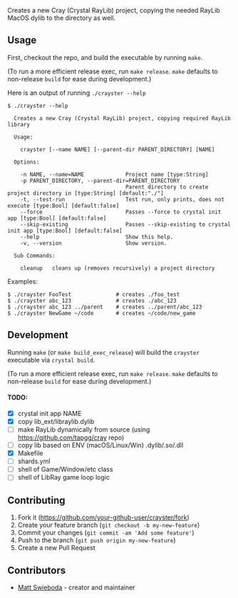 Creates a new Cray (Crystal RayLib) project, copying the needed RayLib MacOS dylib to the directory as well.


## Usage

First, checkout the repo, and build the executable by running `make`.

(To run a more efficient release exec, run `make release`. `make` defaults to non-release `build` for ease during development.)

Here is an output of running `./crayster --help`

```
$ ./crayster --help

  Creates a new Cray (Crystal RayLib) project, copying required RayLib library

  Usage:

    crayster [--name NAME] [--parent-dir PARENT_DIRECTORY] [NAME]

  Options:

    -n NAME, --name=NAME             Project name [type:String]
    -p PARENT_DIRECTORY, --parent-dir=PARENT_DIRECTORY
                                     Parent directory to create project directory in [type:String] [default:"./"]
    -t, --test-run                   Test run, only prints, does not execute [type:Bool] [default:false]
    --force                          Passes --force to crystal init app [type:Bool] [default:false]
    --skip-existing                  Passes --skip-existing to crystal init app [type:Bool] [default:false]
    --help                           Show this help.
    -v, --version                    Show version.

  Sub Commands:

    cleanup   cleans up (removes recursively) a project directory
```

Examples:

```
$ ./crayster FooTest              # creates ./foo_test
$ ./crayster abc_123              # creates ./abc_123
$ ./crayster abc_123 ../parent    # creates ../parent/abc_123
$ ./crayster NewGame ~/code       # creates ~/code/new_game
```

## Development

Running `make` (or `make build_exec_release`) will build the `crayster` executable via `crystal build`.

(To run a more efficient release exec, run `make release`. `make` defaults to non-release `build` for ease during development.)

#### TODO:

- [x] crystal init app NAME
- [x] copy lib_ext/libraylib.dylib
- [ ] make RayLib dynamically from source (using https://github.com/tapgg/cray repo)
- [ ] copy lib based on ENV (macOS/Linux/Win) .dylib/.so/.dll
- [x] Makefile
- [ ] shards.yml
- [ ] shell of Game/Window/etc class
- [ ] shell of LibRay game loop logic

## Contributing

1. Fork it (<https://github.com/your-github-user/crayster/fork>)
2. Create your feature branch (`git checkout -b my-new-feature`)
3. Commit your changes (`git commit -am 'Add some feature'`)
4. Push to the branch (`git push origin my-new-feature`)
5. Create a new Pull Request

## Contributors

- [Matt Swieboda](https://github.com/your-github-user) - creator and maintainer
